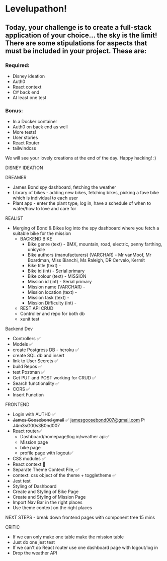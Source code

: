 # Levelupathon!

## Today, your challenge is to create a full-stack application of your choice... the sky is the limit! There are some stipulations for aspects that must be included in your project. These are:

### Required:

- Disney ideation
- Auth0
- React context
- C# back end
- At least one test

### Bonus:

- In a Docker container
- Auth0 on back end as well
- More tests!
- User stories
- React Router
- tailwindcss

We will see your lovely creations at the end of the day. Happy hacking! :)

DISNEY IDEATION

DREAMER

- James Bond spy dashboard, fetching the weather
- Library of bikes - adding new bikes, fetching bikes, picking a fave bike which is individual to each user
- Plant app - enter the plant type, log in, have a schedule of when to water/how to love and care for

REALIST

- Merging of Bond & Bikes log into the spy dashboard where you fetch a suitable bike for the mission
  - BACKEND
    BIKE
    - Bike genre (text) - BMX, mountain, road, electric, penny farthing, unicycle
    - Bike authors (manufacturers) (VARCHAR) - Mr vanMoof, Mr Boardman, Miss Bianchi, Ms Raleigh, DR Cervelo, Kermit
    - Bike title (text) -
    - Bike id (int) - Serial primary
    - Bike colour (text) -
      MISSION
    - Mission id (int) - Serial primary
    - Mission name (VARCHAR) -
    - Mission location (text) -
    - Mission task (text) -
    - Mission Difficulty (int) -
  - REST API CRUD
  - Controller and repo for both db
  - xunit test


Backend Dev 
- Controllers ✅
- Models ✅
- create Postgress DB - heroku ✅
- create SQL db and insert 
- link to User Secrets ✅
- build Repos ✅
- test Postman ✅
- Get PUT and POST working for CRUD ✅
- Search functionality ✅
- CORS ✅
- Insert Function 


FRONTEND
  - Login with AUTH0 ✅
  - ~~James Goosebond gmail~~ ✅
  jamesgoosebond007@gmail.com P: J4m3sG00s3B0nd007
  - React router✅
    - Dashboard/homepage/log in/weather api✅
    - Mission page
    - bike page
    - profile page with logout✅
  - CSS modules ✅
  - React context 🤘
  - Separate Theme Context File, ✅
  - context: css object of the theme + toggletheme ✅
  - Jest test 
  - Styling of Dashboard 
  - Create and Styling of Bike Page 
  - Create and Styling of Mission Page  
  - Import Nav Bar in the right places 
  - Use theme context on the right places 

NEXT STEPS - break down frontend pages with component tree 15 mins

CRITIC

- If we can only make one table make the mission table
- Just do one jest test
- If we can't do React router use one dashboard page with logout/log in
- Drop the weather API
